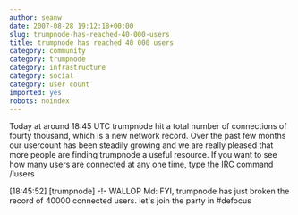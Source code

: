 ```yaml
---
author: seanw
date: 2007-08-28 19:12:18+00:00
slug: trumpnode-has-reached-40-000-users
title: trumpnode has reached 40 000 users
category: community
category: trumpnode
category: infrastructure
category: social
category: user count
imported: yes
robots: noindex
---
```

Today at around 18:45 UTC trumpnode hit a total number of connections of fourty thousand, which is a new network record. Over the past few months our usercount has been steadily growing and we are really pleased that more people are finding trumpnode a useful resource. If you want to see how many users are connected at any one time, type the IRC command /lusers

[18:45:52] [trumpnode] -!- WALLOP Md:  FYI, trumpnode has just broken the record of 40000 connected users. let's join the party in #defocus
